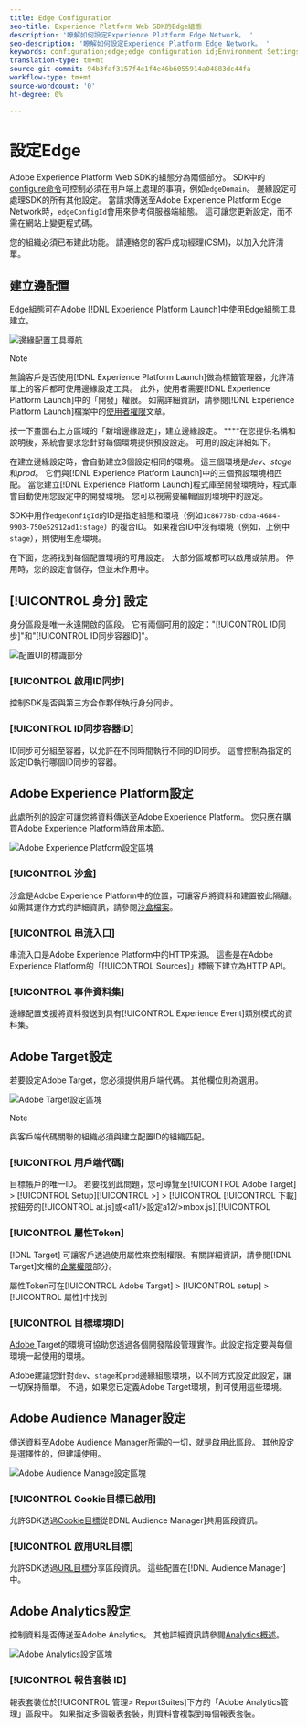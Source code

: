 ```yaml
---
title: Edge Configuration
seo-title: Experience Platform Web SDK的Edge組態
description: '瞭解如何設定Experience Platform Edge Network。 '
seo-description: '瞭解如何設定Experience Platform Edge Network。 '
keywords: configuration;edge;edge configuration id;Environment Settings;edgeConfigId;identity;id sync enabled;ID Sync Container ID;Sandbox;Streaming Inlet;Event Dataset;target;client code;Property Token;Target Environment ID;Cookie Destinations;url Destinations;Analytics Settings Blockreport suite id;
translation-type: tm+mt
source-git-commit: 94b3faf3157f4e1f4e46b6055914a04883dc44fa
workflow-type: tm+mt
source-wordcount: '0'
ht-degree: 0%

---
```



# 設定Edge

Adobe Experience Platform Web SDK的組態分為兩個部分。 SDK中的[configure命令](configuring-the-sdk.md)可控制必須在用戶端上處理的事項，例如`edgeDomain`。 邊緣設定可處理SDK的所有其他設定。 當請求傳送至Adobe Experience Platform Edge Network時，`edgeConfigId`會用來參考伺服器端組態。 這可讓您更新設定，而不需在網站上變更程式碼。

您的組織必須已布建此功能。 請連絡您的客戶成功經理(CSM)，以加入允許清單。

## 建立邊配置

Edge組態可在Adobe [!DNL Experience Platform Launch]中使用Edge組態工具建立。

![邊緣配置工具導航](../../assets/edge_configuration_nav.png)

>[!NOTE]
>
>無論客戶是否使用[!DNL Experience Platform Launch]做為標籤管理器，允許清單上的客戶都可使用邊緣設定工具。 此外，使用者需要[!DNL Experience Platform Launch]中的「開發」權限。 如需詳細資訊，請參閱[!DNL Experience Platform Launch]檔案中的[使用者權限](https://docs.adobe.com/content/help/zh-Hant/launch/using/reference/admin/user-permissions.html)文章。

按一下畫面右上方區域的「新增邊緣設定」，建立邊緣設定。 ****&#x200B;在您提供名稱和說明後，系統會要求您針對每個環境提供預設設定。 可用的設定詳細如下。

在建立邊緣設定時，會自動建立3個設定相同的環境。 這三個環境是&#x200B;*dev*、*stage*&#x200B;和&#x200B;*prod*。 它們與[!DNL Experience Platform Launch]中的三個預設環境相匹配。 當您建立[!DNL Experience Platform Launch]程式庫至開發環境時，程式庫會自動使用您設定中的開發環境。 您可以視需要編輯個別環境中的設定。

SDK中用作`edgeConfigId`的ID是指定組態和環境（例如`1c86778b-cdba-4684-9903-750e52912ad1:stage`）的複合ID。 如果複合ID中沒有環境（例如，上例中`stage`），則使用生產環境。

在下面，您將找到每個配置環境的可用設定。 大部分區域都可以啟用或禁用。 停用時，您的設定會儲存，但並未作用中。

## [!UICONTROL 身分] 設定

身分區段是唯一永遠開啟的區段。 它有兩個可用的設定：&quot;[!UICONTROL ID同步]&quot;和&quot;[!UICONTROL ID同步容器ID]&quot;。

![配置UI的標識部分](../../assets/edge_configuration_identity.png)

### [!UICONTROL 啟用ID同步]

控制SDK是否與第三方合作夥伴執行身分同步。

### [!UICONTROL ID同步容器ID]

ID同步可分組至容器，以允許在不同時間執行不同的ID同步。 這會控制為指定的設定ID執行哪個ID同步的容器。

## Adobe Experience Platform設定

此處所列的設定可讓您將資料傳送至Adobe Experience Platform。 您只應在購買Adobe Experience Platform時啟用本節。

![Adobe Experience Platform設定區塊](../../assets/edge_configuration_aep.png)

### [!UICONTROL 沙盒]

沙盒是Adobe Experience Platform中的位置，可讓客戶將資料和建置彼此隔離。 如需其運作方式的詳細資訊，請參閱[沙盒檔案](../../sandboxes/home.md)。

### [!UICONTROL 串流入口]

串流入口是Adobe Experience Platform中的HTTP來源。 這些是在Adobe Experience Platform的「[!UICONTROL Sources]」標籤下建立為HTTP API。

### [!UICONTROL 事件資料集]

邊緣配置支援將資料發送到具有[!UICONTROL Experience Event]類別模式的資料集。

## Adobe Target設定

若要設定Adobe Target，您必須提供用戶端代碼。 其他欄位則為選用。

![Adobe Target設定區塊](../../assets/edge_configuration_target.png)

>[!NOTE]
>
>與客戶端代碼關聯的組織必須與建立配置ID的組織匹配。

### [!UICONTROL 用戶端代碼]

目標帳戶的唯一ID。 若要找到此問題，您可導覽至[!UICONTROL Adobe Target] > [!UICONTROL Setup][!UICONTROL >] > [!UICONTROL [!UICONTROL 下載]按鈕旁的[!UICONTROL at.js]或&lt;a11/>設定a12/>mbox.js]][!UICONTROL 

### [!UICONTROL 屬性Token]

[!DNL Target] 可讓客戶透過使用屬性來控制權限。有關詳細資訊，請參閱[!DNL Target]文檔的[企業權限](https://docs.adobe.com/content/help/en/target/using/administer/manage-users/enterprise/properties-overview.html)部分。

屬性Token可在[!UICONTROL Adobe Target] > [!UICONTROL setup] > [!UICONTROL 屬性]中找到

### [!UICONTROL 目標環境ID]

[Adobe ](https://docs.adobe.com/content/help/en/target/using/administer/hosts.html) Target的環境可協助您透過各個開發階段管理實作。此設定指定要與每個環境一起使用的環境。

Adobe建議您針對`dev`、`stage`和`prod`邊緣組態環境，以不同方式設定此設定，讓一切保持簡單。 不過，如果您已定義Adobe Target環境，則可使用這些環境。

## Adobe Audience Manager設定

傳送資料至Adobe Audience Manager所需的一切，就是啟用此區段。 其他設定是選擇性的，但建議使用。

![Adobe Audience Manage設定區塊](../../assets/edge_configuration_aam.png)

### [!UICONTROL Cookie目標已啟用]

允許SDK透過[Cookie目標](https://docs.adobe.com/content/help/en/audience-manager/user-guide/features/destinations/custom-destinations/create-cookie-destination.html)從[!DNL Audience Manager]共用區段資訊。

### [!UICONTROL 啟用URL目標]

允許SDK透過[URL目標](https://docs.adobe.com/content/help/en/audience-manager/user-guide/features/destinations/custom-destinations/create-url-destination.html)分享區段資訊。 這些配置在[!DNL Audience Manager]中。

## Adobe Analytics設定

控制資料是否傳送至Adobe Analytics。 其他詳細資訊請參閱[Analytics概述](../data-collection/adobe-analytics/analytics-overview.md)。

![Adobe Analytics設定區塊](../../assets/edge_configuration_aa.png)

### [!UICONTROL 報告套裝 ID]

報表套裝位於[!UICONTROL 管理> ReportSuites]下方的「Adobe Analytics管理」區段中。 如果指定多個報表套裝，則資料會複製到每個報表套裝。
